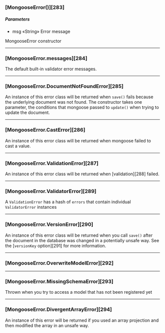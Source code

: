 
### [MongooseError()][283]

##### Parameters

* msg «String» Error message

MongooseError constructor

* * *

### [MongooseError.messages][284]

The default built-in validator error messages.

* * *

### [MongooseError.DocumentNotFoundError][285]

An instance of this error class will be returned when `save()` fails because the underlying document was not found. The constructor takes one parameter, the conditions that mongoose passed to `update()` when trying to update the document.

* * *

### [MongooseError.CastError][286]

An instance of this error class will be returned when mongoose failed to cast a value.

* * *

### [MongooseError.ValidationError][287]

An instance of this error class will be returned when [validation][288] failed.

* * *

### [MongooseError.ValidatorError][289]

A `ValidationError` has a hash of `errors` that contain individual `ValidatorError` instances

* * *

### [MongooseError.VersionError][290]

An instance of this error class will be returned when you call `save()` after the document in the database was changed in a potentially unsafe way. See the [`versionKey` option][291] for more information.

* * *

### [MongooseError.OverwriteModelError][292]

* * *

### [MongooseError.MissingSchemaError][293]

Thrown when you try to access a model that has not been registered yet

* * *

### [MongooseError.DivergentArrayError][294]

An instance of this error will be returned if you used an array projection and then modified the array in an unsafe way.